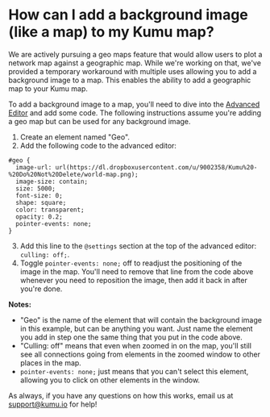 # How can I add a background image (like a map) to my Kumu map?

We are actively pursuing a geo maps feature that would allow users to plot a network map against a geographic map. While we're working on that, we've provided a temporary workaround with multiple uses allowing you to add a background image to a map. This enables the ability to add a geographic map to your Kumu map.

To add a background image to a map, you'll need to dive into the [Advanced Editor](/overview/basic-vs-advanced-editor.html#advanced-editor) and add some code. The following instructions assume you're adding a geo map but can be used for any background image.

1. Create an element named "Geo".
2. Add the following code to the advanced editor:
```
#geo {
  image-url: url(https://dl.dropboxusercontent.com/u/9002358/Kumu%20-%20Do%20Not%20Delete/world-map.png);
  image-size: contain;
  size: 5000;
  font-size: 0;
  shape: square;
  color: transparent;
  opacity: 0.2;
  pointer-events: none;
}
```
3. Add this line to the `@settings` section at the top of the advanced editor: `culling: off;`.
4. Toggle `pointer-events: none;` off to readjust the positioning of the image in the map. You'll need to remove that line from the code above whenever you need to reposition the image, then add it back in after you're done.

**Notes:**
* "Geo" is the name of the element that will contain the background image in this example, but can be anything you want. Just name the element you add in step one the same thing that you put in the code above.
* "Culling: off" means that even when zoomed in on the map, you'll still see all connections going from elements in the zoomed window to other places in the map.
* `pointer-events: none;` just means that you can't select this element, allowing you to click on other elements in the window.

As always, if you have any questions on how this works, email us at support@kumu.io for help!

